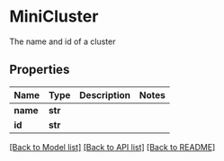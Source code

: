 # MiniCluster

The name and id of a cluster
## Properties
Name | Type | Description | Notes
------------ | ------------- | ------------- | -------------
**name** | **str** |  | 
**id** | **str** |  | 

[[Back to Model list]](../README.md#documentation-for-models) [[Back to API list]](../README.md#documentation-for-api-endpoints) [[Back to README]](../README.md)


